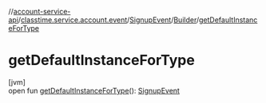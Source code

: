 //[account-service-api](../../../../index.md)/[classtime.service.account.event](../../index.md)/[SignupEvent](../index.md)/[Builder](index.md)/[getDefaultInstanceForType](get-default-instance-for-type.md)

# getDefaultInstanceForType

[jvm]\
open fun [getDefaultInstanceForType](get-default-instance-for-type.md)(): [SignupEvent](../index.md)

